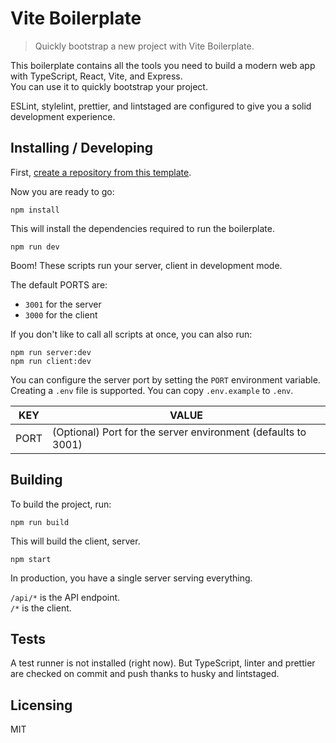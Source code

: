 # Vite Boilerplate

> Quickly bootstrap a new project with Vite Boilerplate.

This boilerplate contains all the tools you need to build a modern web app with TypeScript, React, Vite, and Express.  
You can use it to quickly bootstrap your project.

ESLint, stylelint, prettier, and lintstaged are configured to give you a solid development experience.

## Installing / Developing

First, [create a repository from this template](https://docs.github.com/en/github/creating-cloning-and-archiving-repositories/creating-a-repository-on-github/creating-a-repository-from-a-template).

Now you are ready to go:

```shell
npm install
```

This will install the dependencies required to run the boilerplate.

```shell
npm run dev
```

Boom! These scripts run your server, client in development mode.

The default PORTS are:

- `3001` for the server
- `3000` for the client

If you don't like to call all scripts at once, you can also run:

```shell
npm run server:dev
npm run client:dev
```

You can configure the server port by setting the `PORT` environment variable. Creating a `.env` file is supported. You can copy `.env.example` to `.env`.

| KEY  | VALUE                                                         |
| ---- | ------------------------------------------------------------- |
| PORT | (Optional) Port for the server environment (defaults to 3001) |

## Building

To build the project, run:

```shell
npm run build
```

This will build the client, server.

```shell
npm start
```

In production, you have a single server serving everything.

`/api/*` is the API endpoint.  
`/*` is the client.

## Tests

A test runner is not installed (right now). But TypeScript, linter and prettier are checked on commit and push thanks to husky and lintstaged.

## Licensing

MIT

